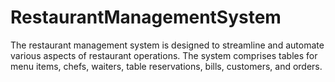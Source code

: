 # RestaurantManagementSystem
The restaurant management system is designed to streamline and automate various aspects of restaurant
operations. The system comprises tables for menu items, chefs, waiters, table reservations, bills,
customers, and orders.
